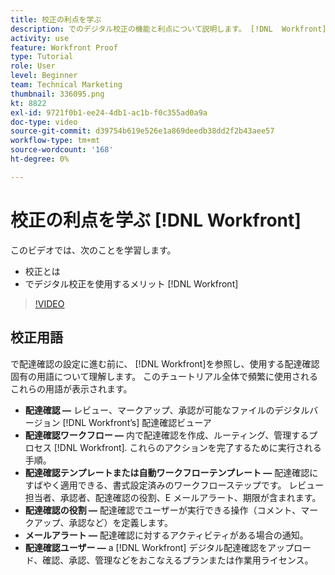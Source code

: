 ```yaml
---
title: 校正の利点を学ぶ
description: でのデジタル校正の機能と利点について説明します。 [!DNL  Workfront].
activity: use
feature: Workfront Proof
type: Tutorial
role: User
level: Beginner
team: Technical Marketing
thumbnail: 336095.png
kt: 8822
exl-id: 9721f0b1-ee24-4db1-ac1b-f0c355ad0a9a
doc-type: video
source-git-commit: d39754b619e526e1a869deedb38dd2f2b43aee57
workflow-type: tm+mt
source-wordcount: '168'
ht-degree: 0%

---
```


# 校正の利点を学ぶ [!DNL Workfront]

このビデオでは、次のことを学習します。

* 校正とは
* でデジタル校正を使用するメリット [!DNL Workfront]

>[!VIDEO](https://video.tv.adobe.com/v/336095/?quality=12)

## 校正用語

で配達確認の設定に進む前に、 [!DNL  Workfront]を参照し、使用する配達確認固有の用語について理解します。 このチュートリアル全体で頻繁に使用されるこれらの用語が表示されます。

* **配達確認 —** レビュー、マークアップ、承認が可能なファイルのデジタルバージョン [!DNL Workfront’s] 配達確認ビューア
* **配達確認ワークフロー —** 内で配達確認を作成、ルーティング、管理するプロセス [!DNL Workfront]. これらのアクションを完了するために実行される手順。
* **配達確認テンプレートまたは自動ワークフローテンプレート —** 配達確認にすばやく適用できる、書式設定済みのワークフローステップです。 レビュー担当者、承認者、配達確認の役割、E メールアラート、期限が含まれます。
* **配達確認の役割 —** 配達確認でユーザーが実行できる操作（コメント、マークアップ、承認など）を定義します。
* **メールアラート —** 配達確認に対するアクティビティがある場合の通知。
* **配達確認ユーザー —** a [!DNL Workfront] デジタル配達確認をアップロード、確認、承認、管理などをおこなえるプランまたは作業用ライセンス。

